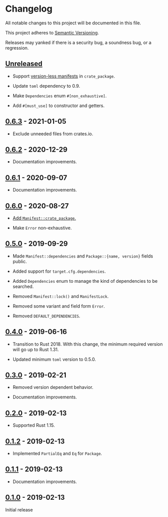 # Changelog

All notable changes to this project will be documented in this file.

This project adheres to [Semantic Versioning](https://semver.org).

Releases may yanked if there is a security bug, a soundness bug, or a regression.

<!--
Note: In this file, do not use the hard wrap in the middle of a sentence for compatibility with GitHub comment style markdown rendering.
-->

## [Unreleased]

- Support [version-less manifests](https://github.com/rust-lang/cargo/pull/12786) in `crate_package`.

- Update `toml` dependency to 0.9.

- Make `Dependencies` enum `#[non_exhaustive]`.

- Add `#[must_use]` to constructor and getters.

## [0.6.3] - 2021-01-05

- Exclude unneeded files from crates.io.

## [0.6.2] - 2020-12-29

- Documentation improvements.

## [0.6.1] - 2020-09-07

- Documentation improvements.

## [0.6.0] - 2020-08-27

- [Add `Manifest::crate_package`.](https://github.com/taiki-e/find-crate/pull/12)

- Make `Error` non-exhaustive.

## [0.5.0] - 2019-09-29

- Made `Manifest::dependencies` and `Package::{name, version}` fields public.

- Added support for `target.cfg.dependencies`.

- Added `Dependencies` enum to manage the kind of dependencies to be searched.

- Removed `Manifest::lock()` and `ManifestLock`.

- Removed some variant and field form `Error`.

- Removed `DEFAULT_DEPENDENCIES`.

## [0.4.0] - 2019-06-16

- Transition to Rust 2018. With this change, the minimum required version will go up to Rust 1.31.

- Updated minimum `toml` version to 0.5.0.

## [0.3.0] - 2019-02-21

- Removed version dependent behavior.

- Documentation improvements.

## [0.2.0] - 2019-02-13

- Supported Rust 1.15.

## [0.1.2] - 2019-02-13

- Implemented `PartialEq` and `Eq` for `Package`.

## [0.1.1] - 2019-02-13

- Documentation improvements.

## [0.1.0] - 2019-02-13

Initial release

[Unreleased]: https://github.com/taiki-e/find-crate/compare/v0.6.3...HEAD
[0.6.3]: https://github.com/taiki-e/find-crate/compare/v0.6.2...v0.6.3
[0.6.2]: https://github.com/taiki-e/find-crate/compare/v0.6.1...v0.6.2
[0.6.1]: https://github.com/taiki-e/find-crate/compare/v0.6.0...v0.6.1
[0.6.0]: https://github.com/taiki-e/find-crate/compare/v0.5.0...v0.6.0
[0.5.0]: https://github.com/taiki-e/find-crate/compare/v0.4.0...v0.5.0
[0.4.0]: https://github.com/taiki-e/find-crate/compare/v0.3.0...v0.4.0
[0.3.0]: https://github.com/taiki-e/find-crate/compare/v0.2.0...v0.3.0
[0.2.0]: https://github.com/taiki-e/find-crate/compare/v0.1.2...v0.2.0
[0.1.2]: https://github.com/taiki-e/find-crate/compare/v0.1.1...v0.1.2
[0.1.1]: https://github.com/taiki-e/find-crate/compare/v0.1.0...v0.1.1
[0.1.0]: https://github.com/taiki-e/find-crate/releases/tag/v0.1.0
